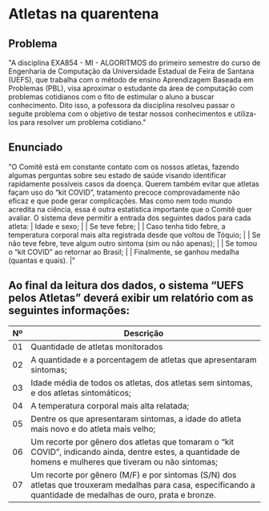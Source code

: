 # Atletas na quarentena

## Problema

"A disciplina EXA854 - MI - ALGORITMOS do primeiro semestre do curso de Engenharia de Computação da Universidade Estadual de Feira de Santana (UEFS), que trabalha com o método de ensino Aprendizagem Baseada em Problemas (PBL), visa aproximar o estudante da área  de computação com problemas cotidianos com o fito de estimular o aluno a buscar conhecimento. Dito isso, a pofessora da disciplina resolveu passar o seguite problema com o objetivo de testar nossos conhecimentos e utiliza-los para resolver um problema cotidiano."

## Enunciado

"O Comitê está em constante contato com os nossos atletas, fazendo algumas perguntas sobre seu estado de saúde visando identificar rapidamente possíveis casos da doença. Querem também evitar que atletas façam uso do “kit COVID”, tratamento precoce comprovadamente não eficaz e que pode gerar complicações. Mas como nem todo mundo acredita na ciência, essa é outra estatística importante que o Comitê quer avaliar.
O sistema deve permitir a entrada dos seguintes dados para cada atleta:
| Idade e sexo; |
| Se teve febre; |
| Caso tenha tido febre, a temperatura corporal mais alta registrada desde que voltou de Tóquio; |
| Se não teve febre, teve algum outro sintoma (sim ou não apenas); |
| Se tomou o “kit COVID” ao retornar ao Brasil; |
| Finalmente, se ganhou medalha (quantas e quais). |"

## Ao final da leitura dos dados, o sistema “UEFS pelos Atletas” deverá exibir um relatório com as seguintes informações:

| Nº | Descrição | 
| :----------: | --------- | 
| 01 | Quantidade de atletas monitorados | 
| 02 | A quantidade e a porcentagem de atletas que apresentaram sintomas; |
| 03 | Idade média de todos os atletas, dos atletas sem sintomas, e dos atletas sintomáticos; |
| 04 | A temperatura corporal mais alta relatada; |
| 05 | Dentre os que apresentaram sintomas, a idade do atleta mais novo e do atleta mais velho;|
| 06 | Um recorte por gênero dos atletas que tomaram o “kit COVID”, indicando ainda, dentre estes, a quantidade de homens e mulheres que tiveram ou não sintomas;|
| 07 | Um recorte por gênero (M/F) e por sintomas (S/N) dos atletas que trouxeram medalhas para casa, especificando a quantidade de medalhas de ouro, prata e bronze. |

